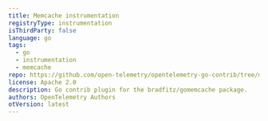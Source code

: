 ```yaml
---
title: Memcache instrumentation
registryType: instrumentation
isThirdParty: false
language: go
tags:
  - go
  - instrumentation
  - memcache
repo: https://github.com/open-telemetry/opentelemetry-go-contrib/tree/master/instrumentation/github.com/bradfitz/gomemcache
license: Apache 2.0
description: Go contrib plugin for the bradfitz/gomemcache package.
authors: OpenTelemetry Authors
otVersion: latest
---
```

